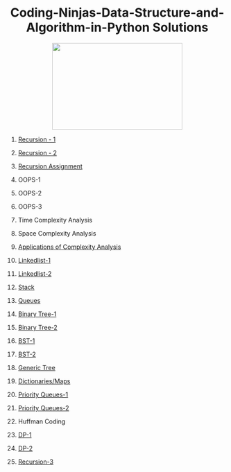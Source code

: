 <h1 align="center"><b>Coding-Ninjas-Data-Structure-and-Algorithm-in-Python Solutions </b></h1>
<p align="center"><img src="https://pa1.narvii.com/7033/f52fb7e1b69cea2a8120b4d2824196c956180015r1-538-302_hq.gif" width="300" height="200" /></p>
<p1 text-align=center>
   <ol> 
  <p><li><a href="https://github.com/Crazy2code15/Coding-Ninjas-Data-Structure-and-Algorithm-in-Python/tree/main/Recursion-1"> Recursion - 1 </a></li></p>
  <p><li><a href="https://github.com/Crazy2code15/Coding-Ninjas-Data-Structure-and-Algorithm-in-Python/tree/main/Recursion-2"> Recursion - 2 </a></li></p>
  <p><li><a href="https://github.com/Crazy2code15/Coding-Ninjas-Data-Structure-and-Algorithm-in-Python/blob/main/Recursion%20assignments/All%20the%20Assignments%20of%20Recursion.ipynb"> Recursion Assignment </a></p>
     <p><li> OOPS-1 </li></p>
     <p><li> OOPS-2 </li></p>
     <p><li> OOPS-3</li></p>
     <p><li> Time Complexity Analysis </li></p>
     <p><li> Space Complexity Analysis</li></p>
     <p><li><a href="https://github.com/Crazy2code15/Coding-Ninjas-Data-Structure-and-Algorithm-in-Python/blob/main/Applications%20of%20Complexity%20Analysis/All%20Codes.ipynb"> Applications of Complexity Analysis </a></li></p>
     <p><li><a href="https://github.com/Crazy2code15/Coding-Ninjas-Data-Structure-and-Algorithm-in-Python/blob/main/linkedlist-1/all%20codes%20in%20one.ipynb"> Linkedlist-1 </a></li></p>
     <p><li><a href="https://github.com/Crazy2code15/Coding-Ninjas-Data-Structure-and-Algorithm-in-Python/tree/main/linkedlist-2"> Linkedlist-2 </a></li></p>
     <p><li><a href="https://github.com/Crazy2code15/Coding-Ninjas-Data-Structure-and-Algorithm-in-Python/blob/main/Stack/All%20codes%20in%20one.ipynb"> Stack </a></li></p>
     <p><li><a href="https://github.com/Crazy2code15/Coding-Ninjas-Data-Structure-and-Algorithm-in-Python/blob/main/Queues/All%20code%20in%20one.ipynb"> Queues </a></li></p>
      <p><li><a href="https://github.com/Crazy2code15/Coding-Ninjas-Data-Structure-and-Algorithm-in-Python/blob/main/Binary%20Tree-1/All%20codes%20in%20one%20file.ipynb"> Binary Tree-1 </a></li></p>
      <p><li><a href="https://github.com/Crazy2code15/Coding-Ninjas-Data-Structure-and-Algorithm-in-Python/blob/main/Binary%20Tree-2/All%20code%20in%20one%20file.ipynb"> Binary Tree-2 </a></li></p>
      <p><li><a href="https://github.com/Crazy2code15/Coding-Ninjas-Data-Structure-and-Algorithm-in-Python/blob/main/BST-1/All%20in%20one.ipynb"> BST-1 </a></li></p>
      <p><li><a href="https://github.com/Crazy2code15/Coding-Ninjas-Data-Structure-and-Algorithm-in-Python/blob/main/BST-2/all%20in%20one.ipynb"> BST-2 </a></li></p>
      <p><li><a href="https://github.com/Crazy2code15/Coding-Ninjas-Data-Structure-and-Algorithm-in-Python/blob/main/Generic%20Tree/all%20in%20one.ipynb"> Generic Tree </a></li></p>
      <p><li><a href="https://github.com/Crazy2code15/Coding-Ninjas-Data-Structure-and-Algorithm-in-Python/blob/main/Dictionaries%20Maps/all%20in%20one.ipynb"> Dictionaries/Maps </a></li></p>
      <p><li><a href="https://github.com/Crazy2code15/Coding-Ninjas-Data-Structure-and-Algorithm-in-Python/blob/main/Priority%20Queue-1/All%20in%20one.ipynb"> Priority Queues-1 </a></li></p>
      <p><li><a href="https://github.com/Crazy2code15/Coding-Ninjas-Data-Structure-and-Algorithm-in-Python/blob/main/Priority%20Queues-2/all%20in%20one.ipynb"> Priority Queues-2 </a></li></p>
      <p><li> Huffman Coding </li></p>
      <p><li><a href="https://github.com/Crazy2code15/Coding-Ninjas-Data-Structure-and-Algorithm-in-Python/blob/main/DP-1.ipynb"> DP-1 </a></li></p>
      <p><li><a href="https://github.com/Crazy2code15/Coding-Ninjas-Data-Structure-and-Algorithm-in-Python/blob/main/DP-2.ipynb"> DP-2 </a></li></p>
      <p><li><a href="https://github.com/Crazy2code15/Coding-Ninjas-Data-Structure-and-Algorithm-in-Python/tree/main/Recursion-3"> Recursion-3 </a></li></p>

 
  </ol>
</p1>
